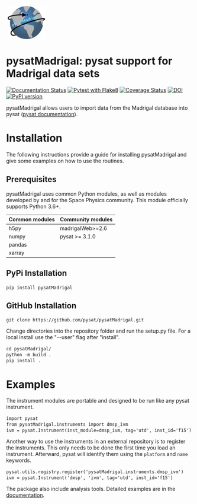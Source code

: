 <div align="left">
        <img height="0" width="0px">
        <img width="20%" src="https://raw.githubusercontent.com/pysat/pysatMadrigal/main/docs/figures/pysatMadrigal.png" alt="pysatMadrigal" title="pysatMadrigal"</img>
</div>

# pysatMadrigal: pysat support for Madrigal data sets
[![Documentation Status](https://readthedocs.org/projects/pysatmadrigal/badge/?version=latest)](https://pysatmadrigal.readthedocs.io/en/latest/?badge=latest)
[![Pytest with Flake8](https://github.com/pysat/pysatMadrigal/actions/workflows/main.yml/badge.svg)](https://github.com/pysat/pysatMadrigal/actions/workflows/main.yml)
[![Coverage Status](https://coveralls.io/repos/github/pysat/pysatMadrigal/badge.svg?branch=main)](https://coveralls.io/github/pysat/pysatMadrigal?branch=main)
[![DOI](https://zenodo.org/badge/258384773.svg)](https://zenodo.org/badge/latestdoi/258384773)
[![PyPI version](https://badge.fury.io/py/pysatMadrigal.svg)](https://badge.fury.io/py/pysatMadrigal)

pysatMadrigal allows users to import data from the Madrigal database into
pysat ([pysat documentation](http://pysat.readthedocs.io/en/latest/)).


# Installation

The following instructions provide a guide for installing pysatMadrigal and
give some examples on how to use the routines.

## Prerequisites

pysatMadrigal uses common Python modules, as well as modules developed by and
for the Space Physics community.  This module officially supports Python 3.6+.

| Common modules | Community modules |
| -------------- | ----------------- |
| h5py           | madrigalWeb>=2.6  |
| numpy          | pysat >= 3.1.0    |
| pandas         |                   |
| xarray         |                   |


## PyPi Installation
```
pip install pysatMadrigal
```

## GitHub Installation
```
git clone https://github.com/pysat/pysatMadrigal.git
```

Change directories into the repository folder and run the setup.py file.  For
a local install use the "--user" flag after "install".

```
cd pysatMadrigal/
python -m build .
pip install .
```

# Examples

The instrument modules are portable and designed to be run like any pysat
instrument.

```
import pysat
from pysatMadrigal.instruments import dmsp_ivm
ivm = pysat.Instrument(inst_module=dmsp_ivm, tag='utd', inst_id='f15')
```

Another way to use the instruments in an external repository is to register the
instruments.  This only needs to be done the first time you load an instrument.
Afterward, pysat will identify them using the `platform` and `name` keywords.

```
pysat.utils.registry.register('pysatMadrigal.instruments.dmsp_ivm')
ivm = pysat.Instrument('dmsp', 'ivm', tag='utd', inst_id='f15')
```

The package also include analysis tools.  Detailed examples are in the
[documentation](https://pysatmadrigal.readthedocs.io/en/latest/?badge=latest).
